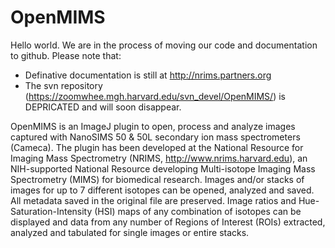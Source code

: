 # OpenMIMS

Hello world. We are in the process of moving our code and documentation to github. Please note that:
* Definative documentation is still at http://nrims.partners.org
* The svn repository (https://zoomwhee.mgh.harvard.edu/svn_devel/OpenMIMS/) is DEPRICATED and will soon disappear.

OpenMIMS is an ImageJ plugin to open, process and analyze images captured with NanoSIMS 50 & 50L secondary ion mass spectrometers (Cameca). The plugin has been developed at the National Resource for Imaging Mass Spectrometry (NRIMS, http://www.nrims.harvard.edu), an NIH-supported National Resource developing Multi-isotope Imaging Mass Spectrometry (MIMS) for biomedical research. Images and/or stacks of images for up to 7 different isotopes can be opened, analyzed and saved. All metadata saved in the original file are preserved. Image ratios and Hue-Saturation-Intensity (HSI) maps of any combination of isotopes can be displayed and data from any number of Regions of Interest (ROIs) extracted, analyzed and tabulated for single images or entire stacks. 
